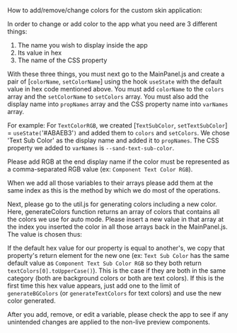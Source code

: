 How to add/remove/change colors for the custom skin application: 

In order to change or add color to the app what you need are 3 different things: 
1) The name you wish to display inside the app
2) Its value in hex
3) The name of the CSS property

With these three things, you must next go to the MainPanel.js and create a pair of [`colorName`, `setColorName`]
using the hook `useState` with the default value in hex code mentioned above. You must add 
`colorName` to the `colors` array and the `setColorName` to `setColors` array. You must also add
the display name into `propNames` array and the CSS property name into `varNames` array.

For example: For `TextColorRGB`, we created [`TextSubColor`, `setTextSubColor`] = `useState(`'#ABAEB3'`)` 
and added them to `colors` and `setColors`. We chose 'Text Sub Color' as the display name and
added it to `propNames`. The CSS property we added to `varNames` is `--sand-text-sub-color`.

Please add RGB at the end display name if the color must be represented as a comma-separated RGB value (ex: `Component Text Color RGB`).

When we add all those variables to their arrays please add them at the same index as this is the method
by which we do most of the operations.

Next, please go to the util.js for generating colors including a new color. Here, generateColors function returns an array
of colors that contains all the colors we use for auto mode. Please insert a new value in that array at 
the index you inserted the color in all those arrays back in the MainPanel.js. The value is chosen thus:

If the default hex value for our property is equal to another's, we copy that property's return element for 
the new one (ex: `Text Sub Color` has the same default value as `Component Text Sub Color RGB` so they
both return `textColors[0].toUpperCase()`). This is the case if they are both in the same category (both are
background colors or both are text colors). If this is the first time this hex value appears, just add one
to the limit of `generateBGColors` (or `generateTextColors` for text colors) and use the new color generated.

After you add, remove, or edit a variable, please check the app to see if any unintended changes are applied
to the non-live preview components.
